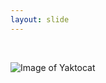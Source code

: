 ```yaml
---
layout: slide
---
```


<br>


![Image of Yaktocat](https://octodex.github.com/images/yaktocat.png)

<br>


